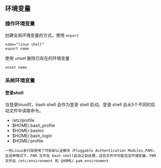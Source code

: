 ## 环境变量
### 操作环境变量
创建全局环境变量的方式，使用 `export`
```shell
name="linux shell"
export name
```

使用 unset 删除已存在的环境变量
```shell
unset name
```

### 系统环境变量
#### 登录shell
当登录linux时，bash shell 会作为登录 shell 启动。登录 shell 会从5个不同的启动文件中读取命令。
- /etc/profile
- $HOME/.bash_profile
- $HOME/.bashrc
- $HOME/.bash_login
- $HOME/.profile

```ad-tip
一些Linux发行版使用了可拆卸认证模块（Pluggable Authentication Modules,PAM）。在这种情况下，PAM 文件在 bash shell启动之前处理，这些文件中可能包含环境变量。PAM 文件在 /etc/environment 和 $HOME/.pam_environment 
```